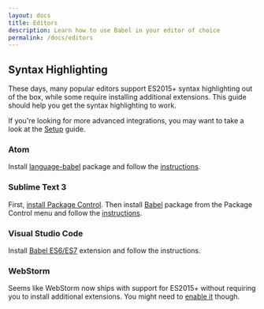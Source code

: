 ```yaml
---
layout: docs
title: Editors
description: Learn how to use Babel in your editor of choice
permalink: /docs/editors
---
```


## Syntax Highlighting

These days, many popular editors support ES2015+ syntax highlighting
out of the box, while some require installing additional extensions.
This guide should help you get the syntax highlighting to work.

If you're looking for more advanced integrations, you may want to
take a look at the [Setup](/docs/setup) guide.

### Atom

Install [language-babel](https://atom.io/packages/language-babel) package
and follow the [instructions](https://github.com/gandm/language-babel#installation).

### Sublime Text 3

First, [install Package Control](https://packagecontrol.io/installation).
Then install [Babel](https://packagecontrol.io/packages/Babel) package
from the Package Control menu and follow
the [instructions](https://github.com/babel/babel-sublime#installation).

### Visual Studio Code

Install [Babel ES6/ES7](https://marketplace.visualstudio.com/items?itemName=dzannotti.vscode-babel-coloring)
extension and follow the instructions.

### WebStorm

Seems like WebStorm now ships with support for ES2015+ without requiring you
to install additional extensions. You might need to
[enable it](https://blog.jetbrains.com/webstorm/2015/05/ecmascript-6-in-webstorm-transpiling/) though.
